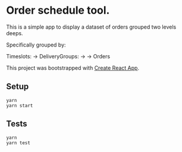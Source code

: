 # Order schedule tool.

This is a simple app to display a dataset of orders grouped two levels deeps.

Specifically grouped by:

Timeslots:
-> DeliveryGroups:
-> -> Orders

This project was bootstrapped with [Create React App](https://github.com/facebookincubator/create-react-app).

## Setup
```
yarn
yarn start
```

## Tests
```
yarn
yarn test
```
